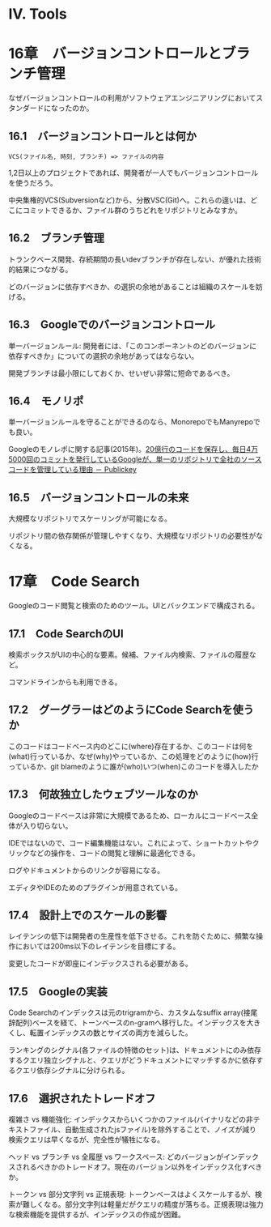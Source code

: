 IV. Tools
===

# 16章　バージョンコントロールとブランチ管理

なぜバージョンコントロールの利用がソフトウェアエンジニアリングにおいてスタンダードになったのか。

## 16.1　バージョンコントロールとは何か

```
VCS(ファイル名, 時刻, ブランチ) => ファイルの内容
```

1,2日以上のプロジェクトであれば、開発者が一人でもバージョンコントロールを使うだろう。

中央集権的VCS(Subversionなど)から、分散VSC(Git)へ。これらの違いは、どこにコミットできるか、ファイル群のうちどれをリポジトリとみなすか。

## 16.2　ブランチ管理

トランクベース開発、存続期間の長いdevブランチが存在しない、が優れた技術的結果につながる。

どのバージョンに依存すべきか、の選択の余地があることは組織のスケールを妨げる。

## 16.3　Googleでのバージョンコントロール

単一バージョンルール: 開発者には、「このコンポーネントのどのバージョンに依存すべきか」についての選択の余地があってはならない。

開発ブランチは最小限にしておくか、せいぜい非常に短命であるべき。

## 16.4　モノリポ

単一バージョンルールを守ることができるのなら、MonorepoでもManyrepoでも良い。

Googleのモノレポに関する記事(2015年)。[20億行のコードを保存し、毎日4万5000回のコミットを発行しているGoogleが、単一のリポジトリで全社のソースコードを管理している理由 － Publickey](https://www.publickey1.jp/blog/15/2045000google.html)

## 16.5　バージョンコントロールの未来

大規模なリポジトリでスケーリングが可能になる。

リポジトリ間の依存関係が管理しやすくなり、大規模なリポジトリの必要性がなくなる。

# 17章　Code Search

Googleのコード閲覧と検索のためのツール。UIとバックエンドで構成される。

## 17.1　Code SearchのUI

検索ボックスがUIの中心的な要素。候補、ファイル内検索、ファイルの履歴など。

コマンドラインからも利用できる。

## 17.2　グーグラーはどのようにCode Searchを使うか

このコードはコードベース内のどこに(where)存在するか、このコードは何を(what)行っているか、なぜ(why)やっているか、この処理をどのように(how)行っているか、git blameのように誰が(who)いつ(when)このコードを導入したか

## 17.3　何故独立したウェブツールなのか

Googleのコードベースは非常に大規模であるため、ローカルにコードベース全体が入り切らない。

IDEではないので、コード編集機能はない。これによって、ショートカットやクリックなどの操作を、コードの閲覧と理解に最適化できる。

ログやドキュメントからのリンクが容易になる。

エディタやIDEのためのプラグインが用意されている。

## 17.4　設計上でのスケールの影響

レイテンシの低下は開発者の生産性を低下させる。これを防ぐために、頻繁な操作においては200ms以下のレイテンシを目標にする。

変更したコードが即座にインデックスされる必要がある。

## 17.5　Googleの実装

Code Searchのインデックスは元のtrigramから、カスタムなsuffix array(接尾辞配列)ベースを経て、トーンベースのn-gramへ移行した。インデックスを大きくし、転置インデックスの数とサイズの両方を減らした。

ランキングのシグナル(各ファイルの特徴のセット)は、ドキュメントにのみ依存するクエリ独立シグナルと、クエリがどうドキュメントにマッチするかに依存するクエリ依存シグナルに分けられる。

## 17.6　選択されたトレードオフ

複雑さ vs 機能強化: インデックスからいくつかのファイル(バイナリなどの非テキストファイル、自動生成されたjsファイル)を除外することで、ノイズが減り検索クエリは早くなるが、完全性が犠牲になる。

ヘッド vs ブランチ vs 全履歴 vs ワークスペース: どのバージョンがインデックスされるべきかのトレードオフ。現在のバージョン以外をインデックス化すべきか。

トークン vs 部分文字列 vs 正規表現: トークンベースはよくスケールするが、検索が難しくなる。部分文字列は軽量だがクエリの精度が落ちる。正規表現は強力な検索機能を提供するが、インデックスの作成が困難。
